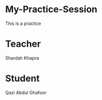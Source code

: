 # My-Practice-Session

This is a practice

# Teacher

Shardah Khapra

# Student

Qazi Abdul Ghafoor
